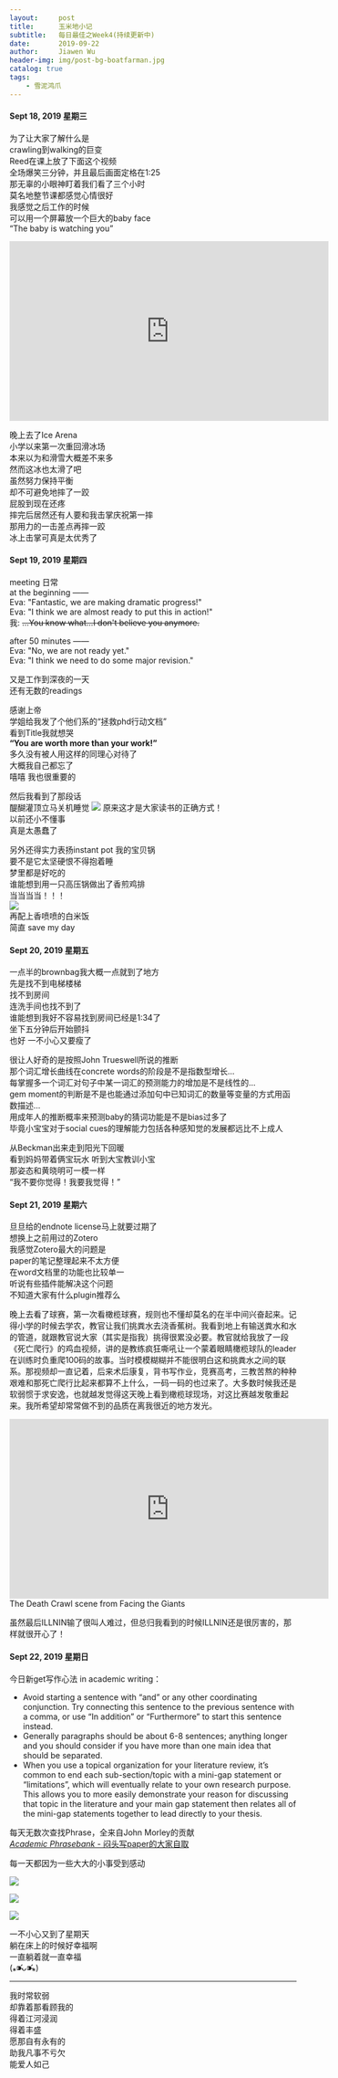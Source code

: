 ```yaml
---
layout:     post
title:      玉米地小记
subtitle:   每日最佳之Week4(持续更新中)
date:       2019-09-22
author:     Jiawen Wu
header-img: img/post-bg-boatfarman.jpg
catalog: true
tags:
    - 雪泥鸿爪
---
```

<script type="text/javascript">
// 禁止右键菜单
document.oncontextmenu = function(){ return false; };
// 禁止文字选择
document.onselectstart = function(){ return false; };
// 禁止复制
document.oncopy = function(){ return false; };
// 禁止剪切
document.oncut = function(){ return false; };
// 禁止粘贴
document.onpaste = function(){ return false; };
</script>

#### Sept 18, 2019 星期三

为了让大家了解什么是  
crawling到walking的巨变  
Reed在课上放了下面这个视频  
全场爆笑三分钟，并且最后画面定格在1:25  
那无辜的小眼神盯着我们看了三个小时  
莫名地整节课都感觉心情很好  
我感觉之后工作的时候  
可以用一个屏幕放一个巨大的baby face  
“The baby is watching you”

<iframe width="560" height="315" src="https://www.youtube.com/embed/hXl5ejuC7nw" frameborder="0" allow="accelerometer; autoplay; encrypted-media; gyroscope; picture-in-picture" allowfullscreen></iframe>

晚上去了Ice Arena  
小学以来第一次重回滑冰场  
本来以为和滑雪大概差不来多  
然而这冰也太滑了吧  
虽然努力保持平衡  
却不可避免地摔了一跤  
屁股到现在还疼  
摔完后居然还有人要和我击掌庆祝第一摔  
那用力的一击差点再摔一跤  
冰上击掌可真是太优秀了  

#### Sept 19, 2019 星期四

meeting 日常  
at the beginning ——  
Eva: "Fantastic, we are making dramatic progress!"  
Eva: "I think we are almost ready to put this in action!"  
我: ~~...You know what...I don't believe you anymore.~~

after 50 minutes ——  
Eva: "No, we are not ready yet."  
Eva: "I think we need to do some major revision."

又是工作到深夜的一天  
还有无数的readings  

感谢上帝  
学姐给我发了个他们系的“拯救phd行动文档”  
看到Title我就想哭  
**“You are worth more than your work!”**  
多久没有被人用这样的同理心对待了  
大概我自己都忘了  
嘻嘻 我也很重要的  

然后我看到了那段话  
醍醐灌顶立马关机睡觉
![](https://raw.githubusercontent.com/BrokenCrayons/ImageBase/master/Images/1568956433328.jpg)
原来这才是大家读书的正确方式！  
以前还小不懂事  
真是太愚蠢了

另外还得实力表扬instant pot 我的宝贝锅  
要不是它太坚硬恨不得抱着睡  
梦里都是好吃的  
谁能想到用一只高压锅做出了香煎鸡排  
当当当当！！！  
![](https://raw.githubusercontent.com/BrokenCrayons/ImageBase/master/Images/IMG_2755.JPG)  
再配上香喷喷的白米饭  
简直 save my day

#### Sept 20, 2019 星期五

一点半的brownbag我大概一点就到了地方  
先是找不到电梯楼梯  
找不到房间  
连洗手间也找不到了  
谁能想到我好不容易找到房间已经是1:34了  
坐下五分钟后开始颤抖  
也好 一不小心又要瘦了  

很让人好奇的是按照John Trueswell所说的推断   
那个词汇增长曲线在concrete words的阶段是不是指数型增长...  
每掌握多一个词汇对句子中某一词汇的预测能力的增加是不是线性的...  
gem moment的判断是不是也能通过添加句中已知词汇的数量等变量的方式用函数描述...  
用成年人的推断概率来预测baby的猜词功能是不是bias过多了  
毕竟小宝宝对于social cues的理解能力包括各种感知觉的发展都远比不上成人  

从Beckman出来走到阳光下回暖  
看到妈妈带着俩宝玩水
听到大宝教训小宝  
那姿态和黄晓明可一模一样  
“我不要你觉得！我要我觉得！”  

#### Sept 21, 2019 星期六
旦旦给的endnote license马上就要过期了  
想换上之前用过的Zotero   
我感觉Zotero最大的问题是  
paper的笔记整理起来不太方便  
在word文档里的功能也比较单一  
听说有些插件能解决这个问题  
不知道大家有什么plugin推荐么 

晚上去看了球赛，第一次看橄榄球赛，规则也不懂却莫名的在半中间兴奋起来。记得小学的时候去学农，教官让我们挑粪水去浇香蕉树。我看到地上有输送粪水和水的管道，就跟教官说大家（其实是指我）挑得很累没必要。教官就给我放了一段《死亡爬行》的鸡血视频，讲的是教练疯狂嘶吼让一个蒙着眼睛橄榄球队的leader在训练时负重爬100码的故事。当时模模糊糊并不能很明白这和挑粪水之间的联系。那视频却一直记着，后来术后康复，背书写作业，竞赛高考，三教苦熬的种种艰难和那死亡爬行比起来都算不上什么，一码一码的也过来了。大多数时候我还是软弱惯于求安逸，也就越发觉得这天晚上看到橄榄球现场，对这比赛越发敬重起来。我所希望却常常做不到的品质在离我很近的地方发光。

<iframe width="560" height="315" src="https://www.youtube.com/embed/-sUKoKQlEC4" frameborder="0" allow="accelerometer; autoplay; encrypted-media; gyroscope; picture-in-picture" allowfullscreen></iframe>
The Death Crawl scene from Facing the Giants

虽然最后ILLNIN输了很叫人难过，但总归我看到的时候ILLNIN还是很厉害的，那样就很开心了！

#### Sept 22, 2019 星期日

今日新get写作心法 in academic writing：    

- Avoid starting a sentence with “and” or any other coordinating conjunction. Try connecting this sentence to the previous sentence with a comma, or use “In addition” or “Furthermore” to start this sentence instead.
- Generally paragraphs should be about 6-8 sentences; anything longer and you should consider if you have more than one main idea that should be separated.
- When you use a topical organization for your literature review, it’s common to end each sub-section/topic with a mini-gap statement or “limitations”, which will eventually relate to your own research purpose. This allows you to more easily demonstrate your reason for discussing that topic in the literature and your main gap statement then relates all of the mini-gap statements together to lead directly to your thesis.

每天无数次查找Phrase，全来自John Morley的贡献  
[*Academic Phrasebank* - 闷头写paper的大家自取](https://github.com/BrokenCrayons/Resources/blob/master/Academic%20Phrasebank.pdf)

每一天都因为一些大大的小事受到感动  

![](https://raw.githubusercontent.com/BrokenCrayons/ImageBase/master/Images/IMG_2770.jpg)

![](https://raw.githubusercontent.com/BrokenCrayons/ImageBase/master/Images/IMG_2768.JPG)

![](https://raw.githubusercontent.com/BrokenCrayons/ImageBase/master/Images/IMG_2767.JPG)

一不小心又到了星期天  
躺在床上的时候好幸福啊  
一直躺着就一直幸福  
(⁎⁍̴̛ᴗ⁍̴̛⁎)

---
我时常软弱  
却靠着那看顾我的  
得着江河浸润  
得着丰盛  
愿那自有永有的  
助我凡事不亏欠  
能爱人如己
